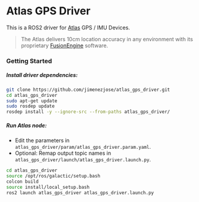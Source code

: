 # Atlas GPS Driver

This is a ROS2 driver for [Atlas](https://pointonenav.com/docs/atlas) GPS / IMU Devices. 

> The Atlas delivers 10cm location accuracy in any environment with its proprietary [FusionEngine](https://pointonenav.com/fusionengine) software.

### Getting Started

##### Install driver dependencies:
```bash
git clone https://github.com/jimenezjose/atlas_gps_driver.git
cd atlas_gps_driver
sudo apt-get update
sudo rosdep update
rosdep install -y --ignore-src --from-paths atlas_gps_driver/
```

##### Run Atlas node:

* Edit the parameters in `atlas_gps_driver/param/atlas_gps_driver.param.yaml`.
* Optional: Remap output topic names in `atlas_gps_driver/launch/atlas_gps_driver.launch.py`.

```bash
cd atlas_gps_driver
source /opt/ros/galactic/setup.bash
colcon build
source install/local_setup.bash
ros2 launch atlas_gps_driver atlas_gps_driver.launch.py
```
